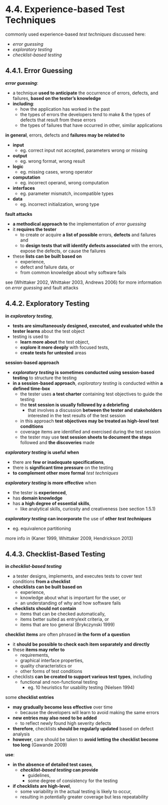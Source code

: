 # 4.4. Experience-based Test Techniques

commonly used experience-based *test techniques* discussed here:
* *error guessing*
* *exploratory testing*
* *checklist-based testing*

## 4.4.1. Error Guessing

***error guessing***:
* a technique **used to anticipate** the occurrence of errors, defects, and failures, **based on the tester’s knowledge**
* **including**:
  + how the application has worked in the past
  + the types of errors the developers tend to make & the types of defects that result from these errors
  + the types of failures that have occurred in other, similar applications

**in general**, errors, defects and **failures may be related to**
* **input**
  + eg. correct input not accepted, parameters wrong or missing
* **output**
  + eg. wrong format, wrong result
* **logic**
  + eg. missing cases, wrong operator
* **computation**
  + eg. incorrect operand, wrong computation
* **interfaces**
  + eg. parameter mismatch, incompatible types
* **data**
  + eg. incorrect initialization, wrong type

**fault attacks**
* **a methodical approach to** the implementation of *error guessing*
* it **requires the tester**
  + to create or acquire **a list of possible** errors, **defects** and failures and
  + to **design tests that will identify defects associated** with the errors, expose the defects, or cause the failures
* these **lists can be built based on**
  + experience,
  + defect and failure data, or
  + from common knowledge about why software fails

see (Whittaker 2002, Whittaker 2003, Andrews 2006) for more information on *error guessing* and fault attacks

## 4.4.2. Exploratory Testing

**in *exploratory testing***,
* **tests are simultaneously designed, executed, and evaluated while the tester learns** about the test object
* testing is used to
  + **learn more about** the test object,
  + **explore it more deeply** with focused tests,
  + **create tests for untested** areas

**session-based approach**
* ***exploratory testing* is sometimes conducted using session-based testing** to structure the testing
* **in a session-based approach**, *exploratory testing* is conducted within **a defined time-box**
  + the tester uses **a test charter** containing test objectives to guide the testing
  + the **test session is usually followed by a debriefing**
    - that involves a discussion **between the tester and stakeholders** interested in the test results of the test session
  + in this approach **test objectives may be treated as high-level test conditions**
  + coverage items are identified and exercised during the test session
  + the tester may use **test session sheets to document the steps** followed and **the discoveries** made

***exploratory testing* is useful when**
* there are **few or inadequate specifications**,
* there is **significant time pressure** on the testing
* **to complement other more formal** *test techniques*

***exploratory testing* is more effective** when
* the tester is **experienced**,
* has **domain knowledge**
* has **a high degree of essential skills**,
  + like analytical skills, curiosity and creativeness (see section 1.5.1)

***exploratory testing* can incorporate** the use of **other *test techniques***
* eg. equivalence partitioning

more info in (Kaner 1999, Whittaker 2009, Hendrickson 2013)

## 4.4.3. Checklist-Based Testing

**in *checklist-based testing***
* a tester designs, implements, and executes tests to cover test conditions **from a checklist**
* **checklists can be built based on**
  + experience,
  + knowledge about what is important for the user, or
  + an understanding of why and how software fails
* **checklists should not contain**
  + items that can be checked automatically,
  + items better suited as entry/exit criteria, or
  + items that are too general (Brykczynski 1999)

**checklist items** are often phrased **in the form of a question**
* it **should be possible to check each item separately and directly**
* these **items may refer to**
  + requirements,
  + graphical interface properties,
  + quality characteristics or
  + other forms of test conditions
* checklists **can be created to support various test types**, including
  + functional and non-functional testing
    - eg. 10 heuristics for usability testing (Nielsen 1994)

some **checklist entries**
* **may gradually become less effective** over time
  + because the developers will learn to avoid making the same errors
* **new entries may also need to be added**
  + to reflect newly found high severity defects
* **therefore**, checklists **should be regularly updated** based on defect analysis
* **however**, care should be taken to **avoid letting the checklist become too long** (Gawande 2009)

**use**:
* **in the absence of detailed test cases**,
  + ***checklist-based testing* can provide**
    - guidelines,
    - some degree of consistency for the testing
* **if checklists are high-level**,
  + some variability in the actual testing is likely to occur,
  + resulting in potentially greater coverage but less repeatability
